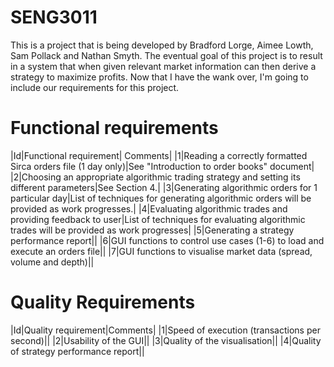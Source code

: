 SENG3011
========

This is a project that is being developed by Bradford Lorge, Aimee Lowth, Sam Pollack and Nathan Smyth. The eventual goal of this project is to result in a system that when given relevant market information can then derive a strategy to maximize profits. Now that I have the wank over, I'm going to include our requirements for this project.

Functional requirements
=======================

|Id|Functional requirement| Comments|
|1|Reading a correctly formatted Sirca orders file (1 day only)|See "Introduction to order books" document|
|2|Choosing an appropriate algorithmic trading strategy and setting its different parameters|See Section 4.|
|3|Generating algorithmic orders for 1 particular day|List of techniques for generating algorithmic orders will be provided as work progresses.|
|4|Evaluating algorithmic trades and providing feedback to user|List of techniques for evaluating algorithmic trades will be provided as work progresses|
|5|Generating a strategy performance report||
|6|GUI functions to control use cases (1-6) to load and execute an orders file||
|7|GUI functions to visualise market data (spread, volume and depth)||

Quality Requirements
====================

|Id|Quality requirement|Comments|
|1|Speed of execution (transactions per second)||
|2|Usability of the GUI||
|3|Quality of the visualisation||
|4|Quality of strategy performance report||




